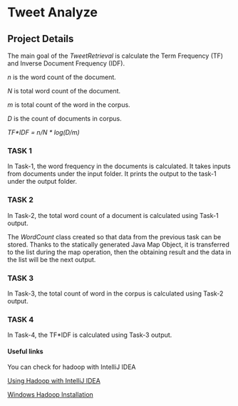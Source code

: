 # Tweet Analyze

## Project Details

The main goal of the _TweetRetrieval_ is calculate the Term Frequency (TF) and Inverse Document Frequency (IDF).

_n_ is the word count of the document.

_N_ is total word count of the document.

_m_ is total count of the word in the corpus.

_D_ is the count of documents in corpus.

_TF*IDF = n/N * log(D/m)_
 
### TASK 1

In Task-1, the word frequency in the documents is calculated. It takes inputs from documents under the input folder. 
It prints the output to the task-1 under the output folder. 

### TASK 2
 
In Task-2, the total word count of a document is calculated using Task-1 output.

The _WordCount_ class created so that data from the previous task can be stored. Thanks to the statically generated Java Map Object, it is transferred to the list during the map operation, then the obtaining result and the data in the list will be the next output.

### TASK 3
In Task-3, the total count of word in the corpus is calculated using Task-2 output. 
  
### TASK 4
In Task-4, the TF*IDF is calculated using Task-3 output. 

#### Useful links

You can check for hadoop with IntelliJ IDEA

[Using Hadoop with IntelliJ IDEA](https://intellij-support.jetbrains.com/hc/en-us/community/posts/206250189-Using-IntelliJ-to-develop-Hadoop-jobs)

[Windows Hadoop Installation](https://exitcondition.com/install-hadoop-windows/)
